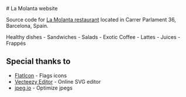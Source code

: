 # La Molanta website

Source code for [La Molanta restaurant](https://www.lamolanta.com) located in Carrer Parlament 36, Barcelona, Spain.

Healthy dishes - Sandwiches - Salads - Exotic Coffee - Lattes - Juices - Frappés

## Special thanks to
- [FlatIcon](https://www.flaticon.com/packs/countrys-flags) - Flags icons 
- [Vecteezy Editor](https://www.vecteezy.com/editor) - Online SVG editor  
- [jpeg.io](https://www.jpeg.io/) - Optimize jpegs 
